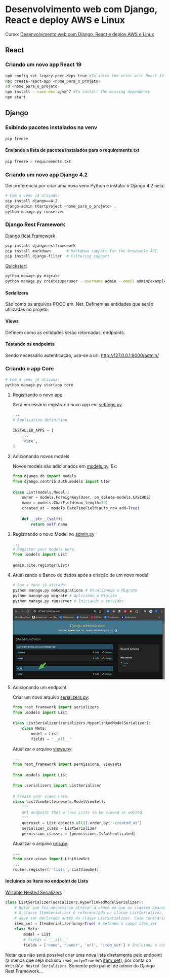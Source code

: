# Desenvolvimento web com Django, React e deploy AWS e Linux

Curso: [Desenvolvimento web com Django, React e deploy AWS e Linux](https://www.udemy.com/course/desenvolvimento-web-com-django-react-e-deploy-aws-e-linux/)

## React

### Criando um novo app React 19

```bash
npm config set legacy-peer-deps true #To solve the error with React 19
npx create-react-app <nome_para_o_projeto>
cd <nome_para_o_projeto>
npm install --save-dev ajv@^7 #To install the missing dependency
npm start
```

## Django

### Exibindo pacotes instalados na venv

```bash
pip freeze
```

#### Enviando a lista de pacotes instalados para o requirements.txt

```bash
pip freeze > requirements.txt
```

### Criando um novo app Django 4.2

Dei preferencia por criar uma nova venv Python e instalar o Django 4.2 nela:

```bash
# Com a venv já ativada:
pip install django==4.2
django-admin startproject <nome_para_o_projeto> .
python manage.py runserver
```

### Django Rest Framework

[Django Rest Framework](https://www.django-rest-framework.org/)

```bash
pip install djangorestframework
pip install markdown       # Markdown support for the browsable API.
pip install django-filter  # Filtering support
```

[Quickstart](https://www.django-rest-framework.org/tutorial/quickstart/)

```bash
python manage.py migrate
python manage.py createsuperuser --username admin --email admin@example.com
```

#### Serializers

São como os arquivos POCO em .Net. Definem as entidades que serão utilizadas no projeto.

#### Views

Definem como as entidades serão retornadas, endpoints.

#### Testando os endpoints

Sendo necessário autenticação, usa-se a url: http://127.0.0.1:8000/admin/

### Criando o app Core

```bash
# Com a venv já ativada:
python manage.py startapp core
```

1. Registrando o novo app

    Será necessário registrar o novo app em [settings.py](./backend/djangoapp/settings.py).

    ```python
    ...
    # Application definition

    INSTALLED_APPS = [
        ...
        'core',
    ]
    ```

2. Adicionando novos models

    Novos models são adicionados em [models.py](./backend/core/models.py). Ex:

    ```python
    from django.db import models
    from django.contrib.auth.models import User

    class List(models.Model):
        owner = models.ForeignKey(User, on_delete=models.CASCADE)
        name = models.CharField(max_length=50)
        created_at = models.DateTimeField(auto_now_add=True)

        def __str__(self):
            return self.name
    ```

3. Registrando o novo Model no [admin.py](./backend/core/admin.py)

    ```python
    ...
    # Register your models here.
    from .models import List

    admin.site.register(List)
    ```

4. Atualizando o Banco de dados após a criação de um novo model

    ```bash
    # Com a venv já ativada:
    python manage.py makemigrations # Atualizando o Migrate
    python manage.py migrate # Aplicando o Migrate
    python manage.py runserver # Iniciando o servidor
    ```

    ![DjangoRestFramework_RegistrandoNovoModel](img/DjangoRestFramework_RegistrandoNovoModel.png)

5. Adicionando um endpoint

    Criar um novo arquivo [serializers.py](./backend/core/serializers.py):

    ```python
    from rest_framework import serializers
    from .models import List

    class ListSerializer(serializers.HyperlinkedModelSerializer):
        class Meta:
            model = List
            fields = '__all__'
    ```

    Atualizar o arquivo [views.py](./backend/core/views.py):

    ```python
    ...
    from rest_framework import permissions, viewsets

    from .models import List

    from .serializers import ListSerializer

    # Create your views here.
    class ListViewSet(viewsets.ModelViewSet):
        """
        API endpoint that allows Lists to be viewed or edited.
        """
        queryset = List.objects.all().order_by('-created_at')
        serializer_class = ListSerializer
        permission_classes = [permissions.IsAuthenticated]
    ```

    Atualizar o arquivo [urls.py](./backend/djangoapp/urls.py):

    ```python
    ...
    from core.views import ListViewSet
    ...
    router.register(r'lists', ListViewSet)
    ```

#### Incluindo os Itens no endpoint de Lists

[Writable Nested Serializers](https://www.django-rest-framework.org/topics/writable-nested-serializers/)

```python
class ListSerializer(serializers.HyperlinkedModelSerializer):
    # Notar que foi necessário alterar a ordem em que as classes aparecem no arquivo.
    # A classe ItemSerializer é referenciada na classe ListSerializer, então a classe ItemSerializer
    # deve ser declarada antes da classe ListSerializer. Caso contrário, o código não funcionará. 🤦‍♂️
    item_set = ItemSerializer(many=True) # Setando o campo item_set
    class Meta:
        model = List
        # fields = '__all__'
        fields = ['name', 'owner', 'url', 'item_set'] # Incluindo o campo item_set
```

Notar que não será possível criar uma nova lista diretamente pelo endpoint (a menos que seja incluido `read_only=True` em [item_set](./backend/core/serializers.py)), por conta do `Writable Nested Serializers`. Somente pelo painel de admin do Django Rest Framework...
